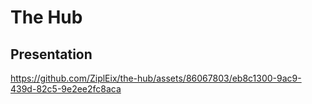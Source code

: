 # The Hub

## Presentation

https://github.com/ZiplEix/the-hub/assets/86067803/eb8c1300-9ac9-439d-82c5-9e2ee2fc8aca
